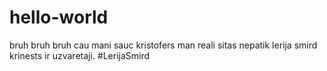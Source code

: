 # hello-world
bruh bruh bruh
cau mani sauc kristofers
man reali sitas nepatik
lerija smird krinests ir uzvaretaji. #LerijaSmird 

